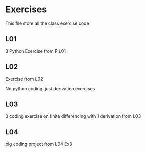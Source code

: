 # Exercises
This file store all the class exercise code

## L01
3 Python Exercise from P.L01

## L02
Exercise from L02

No python coding, just derivation exercises

## L03
3 coding exercise on finite differencing with 1 derivation from L03

## L04
big coding project from L04 Ex3
